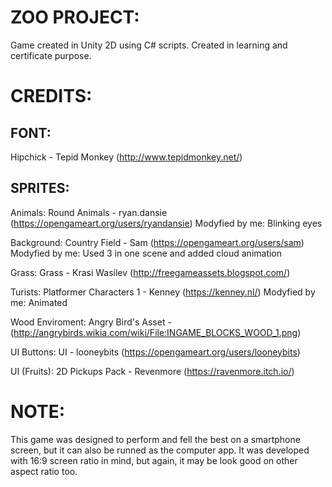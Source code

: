 # ZOO PROJECT:
Game created in Unity 2D using C# scripts. Created in learning and certificate purpose.

# CREDITS:
## FONT:
Hipchick - Tepid Monkey (http://www.tepidmonkey.net/)

## SPRITES:
Animals: Round Animals - ryan.dansie (https://opengameart.org/users/ryandansie)		Modyfied by me: Blinking eyes

Background: Country Field - Sam (https://opengameart.org/users/sam)					Modyfied by me: Used 3 in one scene and added cloud animation

Grass: Grass -  Krasi Wasilev (http://freegameassets.blogspot.com/)

Turists: Platformer Characters 1 - Kenney (https://kenney.nl/)						Modyfied by me: Animated

Wood Enviroment: Angry Bird's Asset - (http://angrybirds.wikia.com/wiki/File:INGAME_BLOCKS_WOOD_1.png)

UI Buttons: UI - looneybits (https://opengameart.org/users/looneybits)

UI (Fruits): 2D Pickups Pack - Revenmore (https://ravenmore.itch.io/)

# NOTE:
This game was designed to perform and fell the best on a smartphone screen, but it can also be runned as the computer app.
It was developed with 16:9 screen ratio in mind, but again, it may be look good on other aspect ratio too.

